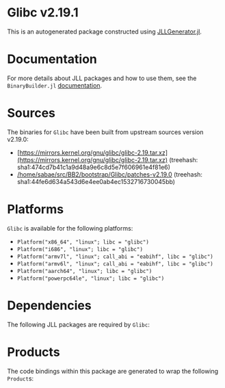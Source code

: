 # Glibc v2.19.1
This is an autogenerated package constructed using [JLLGenerator.jl](https://github.com/JuliaPackaging/BinaryBuilder2.jl/tree/main/JLLGenerator.jl).

# Documentation
For more details about JLL packages and how to use them, see the `BinaryBuilder.jl` [documentation](https://docs.binarybuilder.org/stable/jll/).

# Sources
The binaries for `Glibc` have been built from upstream sources version v2.19.0:

 - [https://mirrors.kernel.org/gnu/glibc/glibc-2.19.tar.xz](https://mirrors.kernel.org/gnu/glibc/glibc-2.19.tar.xz) (treehash: sha1:474cd7b41c1a9d48a9e6c8d5e7f606961e4f81e6)
 - [/home/sabae/src/BB2/bootstrap/Glibc/patches-v2.19.0](/home/sabae/src/BB2/bootstrap/Glibc/patches-v2.19.0) (treehash: sha1:44fe6d634a543d6e4ee0ab4ec1532716730045bb)
# Platforms

`Glibc` is available for the following platforms:

 - `Platform("x86_64", "linux"; libc = "glibc")`
 - `Platform("i686", "linux"; libc = "glibc")`
 - `Platform("armv7l", "linux"; call_abi = "eabihf", libc = "glibc")`
 - `Platform("armv6l", "linux"; call_abi = "eabihf", libc = "glibc")`
 - `Platform("aarch64", "linux"; libc = "glibc")`
 - `Platform("powerpc64le", "linux"; libc = "glibc")`
# Dependencies
The following JLL packages are required by `Glibc`:

# Products

The code bindings within this package are generated to wrap the following `Product`s:
<TODO>


